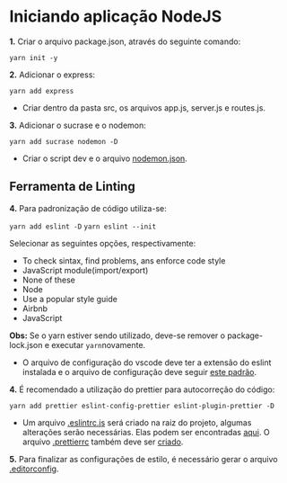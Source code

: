 # Iniciando aplicação NodeJS

**1.** Criar o arquivo package.json, através do seguinte comando:

`yarn init -y`

**2.** Adicionar o express:

`yarn add express`

- Criar dentro da pasta src, os arquivos app.js, server.js e routes.js.

**3.** Adicionar o sucrase e o nodemon:

`yarn add sucrase nodemon -D`

- Criar o script dev e o arquivo [nodemon.json](https://gist.github.com/lrohde/fc02c20605728aca7a3889ffd030b560#file-nodemon-json).

## Ferramenta de Linting

**4.** Para padronização de código utiliza-se:

`yarn add eslint -D`
`yarn eslint --init`

Selecionar as seguintes opções, respectivamente:

- To check sintax, find problems, ans enforce code style
- JavaScript module(import/export)
- None of these
- Node
- Use a popular style guide
- Airbnb
- JavaScript

**Obs:** Se o yarn estiver sendo utilizado, deve-se remover o package-lock.json e executar `yarn`novamente.

- O arquivo de configuração do vscode deve ter a extensão do eslint instalada e o arquivo de configuração deve seguir [este padrão](https://gist.github.com/lrohde/9c7b7a87f5a47972483f249f3f4e72fe).

**4.** É recomendado a utilização do prettier para autocorreção do código:

`yarn add prettier eslint-config-prettier eslint-plugin-prettier -D`

- Um arquivo [.eslintrc.js](https://gist.github.com/lrohde/abc4f6134229bbf4c6a9aaabe85285e1) será criado na raiz do projeto, algumas alterações serão necessárias. Elas podem ser encontradas [aqui](https://gist.github.com/lrohde/abc4f6134229bbf4c6a9aaabe85285e1). O arquivo [.prettierrc](https://gist.github.com/lrohde/c4f4d124a91550f196320a5463865363) também deve ser [criado](https://gist.github.com/lrohde/c4f4d124a91550f196320a5463865363).

**5.** Para finalizar as configurações de estilo, é necessário gerar o arquivo [.editorconfig](https://gist.github.com/lrohde/6ed14cd9447b1d0344e313819a754b8c).

